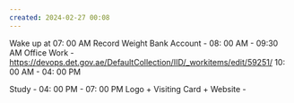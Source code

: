 ```yaml
---
created: 2024-02-27 00:08
---
```

Wake up at 07: 00 AM
Record Weight
Bank Account - 08: 00 AM - 09:30 AM
Office Work -  https://devops.det.gov.ae/DefaultCollection/IID/_workitems/edit/59251/
10: 00 AM - 04: 00 PM

Study - 04: 00 PM - 07: 00 PM
Logo + Visiting Card + Website - 

